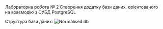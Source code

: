 Лабораторна робота № 2
Створення додатку бази даних, орієнтованого на взаємодію з СУБД PostgreSQL

Структура бази даних:
![Normalised db](https://user-images.githubusercontent.com/71650121/145718299-a211a7ff-4298-491a-9576-ffb1a4fa539f.png)

